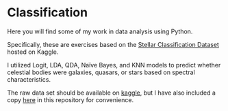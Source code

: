 # Classification

Here you will find some of my work in data analysis using Python.

Specifically, these are exercises based on the [Stellar Classification Dataset](https://www.kaggle.com/datasets/fedesoriano/stellar-classification-dataset-sdss17?resource=download) hosted on Kaggle.

I utilized Logit, LDA, QDA, Naïve Bayes, and KNN models to predict whether celestial bodies were galaxies, quasars, or stars based on spectral characteristics.

The raw data set should be available on [kaggle](https://www.kaggle.com/datasets/fedesoriano/stellar-classification-dataset-sdss17?resource=download), but I have also included a copy [here](https://github.com/pgjauregui/Classification/blob/main/star_classification.csv) in this repository for convenience.
